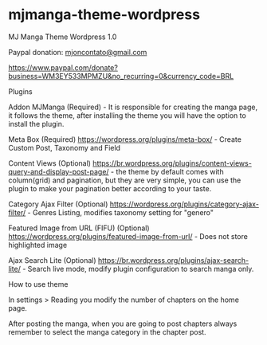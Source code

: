 # mjmanga-theme-wordpress
MJ Manga Theme Wordpress 1.0

Paypal donation: mjoncontato@gmail.com

https://www.paypal.com/donate?business=WM3EY533MPMZU&no_recurring=0&currency_code=BRL


Plugins

Addon MJManga (Required) - It is responsible for creating the manga page, it follows the theme, after installing the theme you will have the option to install the plugin.

Meta Box (Required) https://wordpress.org/plugins/meta-box/ - Create Custom Post, Taxonomy and Field

Content Views (Optional) https://br.wordpress.org/plugins/content-views-query-and-display-post-page/ - the theme by default comes with column(grid) and pagination, but they are very simple, you can use the plugin to make your pagination better according to your taste.

Category Ajax Filter (Optional) https://wordpress.org/plugins/category-ajax-filter/ - Genres Listing, modifies taxonomy setting for "genero"

Featured Image from URL (FIFU) (Optional) https://wordpress.org/plugins/featured-image-from-url/ - Does not store highlighted image

Ajax Search Lite (Optional) https://br.wordpress.org/plugins/ajax-search-lite/ - Search live mode, modify plugin configuration to search manga only.


How to use theme

In settings > Reading you modify the number of chapters on the home page.

After posting the manga, when you are going to post chapters always remember to select the manga category in the chapter post.
